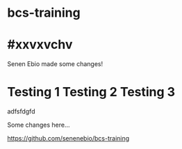 # bcs-training

#xxvxvchv
=======
Senen Ebio made some changes!

Testing 1
Testing 2 
Testing 3
=======

adfsfdgfd

Some changes here...







https://github.com/senenebio/bcs-training

